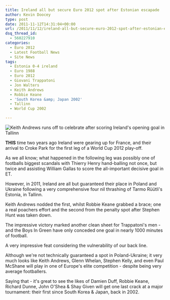 ```yaml
---
title: Ireland all but secure Euro 2012 spot after Estonian escapade
author: Kevin Doocey
type: post
date: 2011-11-12T14:31:04+00:00
url: /2011/11/12/ireland-all-but-secure-euro-2012-spot-after-estonian-escapade/
dsq_thread_id:
  - 560227910
categories:
  - Euro 2012
  - Latest Football News
  - Site News
tags:
  - Estonia 0-4 ireland
  - Euro 1988
  - Euro 2012
  - Giovani Trappatoni
  - Jon Walters
  - Keith Andrews
  - Robbie Keane
  - 'South Korea &amp; Japan 2002'
  - Tallinn
  - World Cup 2002

---
```

![Keith Andrews runs off to celebrate after scoring Ireland's opening goal in Tallinn](/wp-content/uploads/2011/11/Keith_Andrews_Ireland.jpg)

**THIS** time two years ago Ireland were gearing up for France, and their arrival to Croke Park for the first leg of a World Cup 2012 play-off.

As we all know; what happened in the following leg was possibly one of footballs biggest scandals with Thierry Henry hand-balling not once, but twice and assisting William Gallas to score the all-important decisive goal in ET.

However, in 2011, Ireland are all but guaranteed their place in Poland and Ukraine following a very comprehensive four nil thrashing of Tarmo Rüütli's Estonia, in Tallinn.

Keith Andrews nodded the first, whilst Robbie Keane grabbed a brace; one a real poachers effort and the second from the penalty spot after Stephen Hunt was taken down.

The impressive victory marked another clean sheet for Trappatoni's men - and the Boys In Green have only conceded one goal in nearly 1000 minutes of football.

A very impressive feat considering the vulnerability of our back line.

Although we're not technically guaranteed a spot in Poland-Ukraine; it very much looks like Keith Andrews, Glenn Whelan, Stephen Kelly, and even Paul McShane will play in one of Europe's elite competition - despite being very average footballers.

Saying that - it's great to see the likes of Damien Duff, Robbie Keane, Richard Dunne, John O'Shea & Shay Given will get one last crack at a major tournament: their first since South Korea & Japan, back in 2002.
